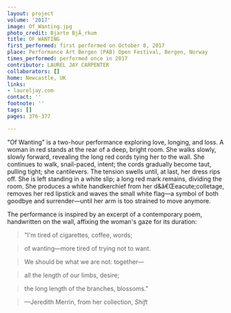 ```yaml
---
layout: project
volume: '2017'
image: Of_Wanting.jpg
photo_credit: Bjarte BjÃ¸rkum
title: OF WANTING
first_performed: first performed on October 8, 2017
place: Performance Art Bergen (PAB) Open Festival, Bergen, Norway
times_performed: performed once in 2017
contributor: LAUREL JAY CARPENTER
collaborators: []
home: Newcastle, UK
links:
- laureljay.com
contact: ''
footnote: ''
tags: []
pages: 376-377

---
```


"Of Wanting" is a two-hour performance exploring love, longing, and loss. A woman in red stands at the rear of a deep, bright room. She walks slowly, slowly forward, revealing the long red cords tying her to the wall. She continues to walk, snail-paced, intent; the cords gradually become taut, pulling tight; she cantilevers. The tension swells until, at last, her dress rips off. She is left standing in a white slip; a long red mark remains, dividing the room. She produces a white handkerchief from her d&â€Œeacute;colletage, removes her red lipstick and waves the small white flag—a symbol of both goodbye and surrender—until her arm is too strained to move anymore.

The performance is inspired by an excerpt of a contemporary poem, handwritten on the wall, affixing the woman's gaze for its duration:

> "I'm tired of cigarettes, coffee, words;

> of wanting—more tired of trying not to want.

> We should be what we are not: together—

> all the length of our limbs, desire;

> the long length of the branches, blossoms."

> —Jeredith Merrin, from her collection, _Shift_

